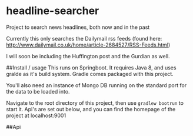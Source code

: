 # headline-searcher
Project to search news headlines, both now and in the past

Currently this only searches the Dailymail rss feeds (found here: http://www.dailymail.co.uk/home/article-2684527/RSS-Feeds.html)

I will soon be including the Huffington post and the Gurdian as well. 

##Install / usage
This runs on Springboot. It requires Java 8, and uses gralde as it's build system. Gradle comes packaged with this project. 

You'll also need an instance of Mongo DB running on the standard port for the data to be loaded into.

Navigate to the root directory of this project, then use ```gradlew bootrun``` to start it. Api's are set out below, and you can find the homepage of the project at localhost:9001

##Api
 
